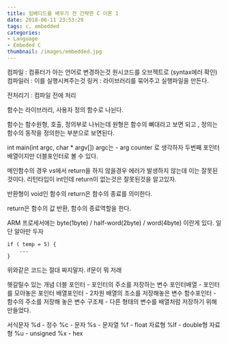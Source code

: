 ```yaml
---
title: 임베디드를 배우기 전 간략한 C 이론 1
date: 2018-06-11 23:53:29
tags: c, embedded
categories:
- Language
- Embeded C
thumbnail: /images/embedded.jpg
---
```

컴파일 : 컴퓨터가 아는 언어로 변경하는것 원시코드를 오브젝트로 (syntax에러 확인)
컴파일러 : 이를 실행시켜주는것
링커 : 라이브러리를 묶어주고 실행파일을 만든다.

전처리기 : 컴파일 전에 처리

함수는 라이브러리, 사용자 정의 함수로 나뉜다.

함수는 함수원형, 호출, 정의부로 나뉘는데 원형은 함수의 뼈대라고 보면 되고 , 정의는 함수의 동작을 정의한는 부분으로 보면된다.

int main(int argc, char * argv[])
argc는 - arg counter 로 생각하자
두번째 포인터 배열이지만 더블포인터로 볼 수 있다.

메인함수의 경우 vs에서 return을 하지 않을경우 에러가 발생하지 않는데 이는 잘못된것이다.
리턴타입이 int인데 return이 없는것은 잘못된것을 알고있자.

반환형이 void인 함수의 return은 함수의 종료를 의미한다.

return은 함수의 값 반환, 함수의 종료역할을 한다.

ARM 프로세서에는
byte(1byte) / half-word(2byte) / word(4byte) 이란게 있다. 일단 알아만 두자
```
if ( temp = 5) {
    ...
}
```
위와같은 코드는 절대 짜지말자. if문이 뭐 저래

헷갈릴수 있는 개념
더블 포인터 - 포인터의 주소를 저장하는 변수
포인터배열 - 포인터를 모아놓은 포인터
배열포인터 - 2차원 배열의 조소를 저장해놓은 변수
함수포인터 - 함수의 주소를 저장해 놓은 변수
구조체 - 다른 형태의 변수를 배열처럼 저장하기 위해 만들었다.

서식문자
%d - 정수
%c - 문자
%s - 문자열
%f - float 자료형
%lf - double형 자료형
%u - unsigned
%x - hex
